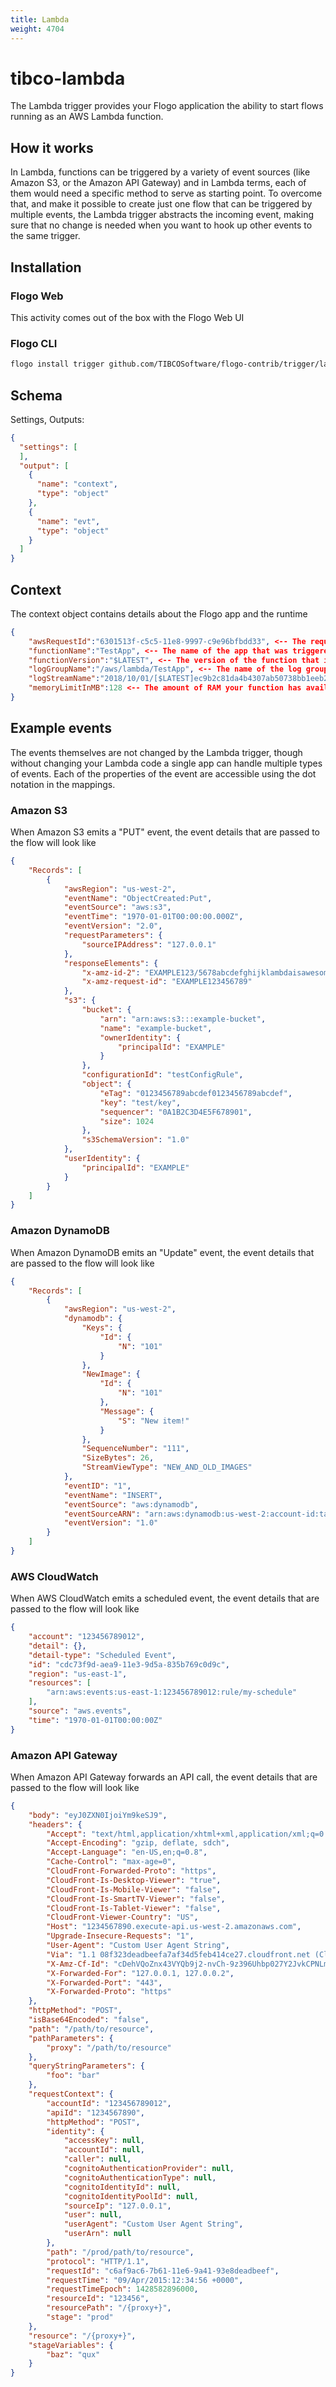 ```yaml
---
title: Lambda
weight: 4704
---
```


# tibco-lambda

The Lambda trigger provides your Flogo application the ability to start flows running as an AWS Lambda function. 

## How it works

In Lambda, functions can be triggered by a variety of event sources (like Amazon S3, or the Amazon API Gateway) and in Lambda terms, each of them would need a specific method to serve as starting point. To overcome that, and make it possible to create just one flow that can be triggered by multiple events, the Lambda trigger abstracts the incoming event, making sure that no change is needed when you want to hook up other events to the same trigger.

## Installation

### Flogo Web

This activity comes out of the box with the Flogo Web UI

### Flogo CLI

```bash
flogo install trigger github.com/TIBCOSoftware/flogo-contrib/trigger/lambda
```

## Schema
Settings, Outputs:

```json
{
  "settings": [
  ],
  "output": [
    {
      "name": "context",
      "type": "object"
    },
    {
      "name": "evt",
      "type": "object"
    }
  ]
}
```

## Context

The context object contains details about the Flogo app and the runtime

```json
{
    "awsRequestId":"6301513f-c5c5-11e8-9997-c9e96bfbdd33", <-- The request ID that AWS associated with the Lambda execution
    "functionName":"TestApp", <-- The name of the app that was triggered
    "functionVersion":"$LATEST", <-- The version of the function that is executed
    "logGroupName":"/aws/lambda/TestApp", <-- The name of the log group in AWS CloudWatch where logs are sent to
    "logStreamName":"2018/10/01/[$LATEST]ec9b2c81da4b4307ab50738bb1eeb28f", <-- The logstream to which events are sent
    "memoryLimitInMB":128 <-- The amount of RAM your function has available
}
```

## Example events

The events themselves are not changed by the Lambda trigger, though without changing your Lambda code a single app can handle multiple types of events. Each of the properties of the event are accessible using the dot notation in the mappings.

### Amazon S3

When Amazon S3 emits a "PUT" event, the event details that are passed to the flow will look like

```json
{
    "Records": [
        {
            "awsRegion": "us-west-2",
            "eventName": "ObjectCreated:Put",
            "eventSource": "aws:s3",
            "eventTime": "1970-01-01T00:00:00.000Z",
            "eventVersion": "2.0",
            "requestParameters": {
                "sourceIPAddress": "127.0.0.1"
            },
            "responseElements": {
                "x-amz-id-2": "EXAMPLE123/5678abcdefghijklambdaisawesome/mnopqrstuvwxyzABCDEFGH",
                "x-amz-request-id": "EXAMPLE123456789"
            },
            "s3": {
                "bucket": {
                    "arn": "arn:aws:s3:::example-bucket",
                    "name": "example-bucket",
                    "ownerIdentity": {
                        "principalId": "EXAMPLE"
                    }
                },
                "configurationId": "testConfigRule",
                "object": {
                    "eTag": "0123456789abcdef0123456789abcdef",
                    "key": "test/key",
                    "sequencer": "0A1B2C3D4E5F678901",
                    "size": 1024
                },
                "s3SchemaVersion": "1.0"
            },
            "userIdentity": {
                "principalId": "EXAMPLE"
            }
        }
    ]
}
```

### Amazon DynamoDB

When Amazon DynamoDB emits an "Update" event, the event details that are passed to the flow will look like

```json
{
    "Records": [
        {
            "awsRegion": "us-west-2",
            "dynamodb": {
                "Keys": {
                    "Id": {
                        "N": "101"
                    }
                },
                "NewImage": {
                    "Id": {
                        "N": "101"
                    },
                    "Message": {
                        "S": "New item!"
                    }
                },
                "SequenceNumber": "111",
                "SizeBytes": 26,
                "StreamViewType": "NEW_AND_OLD_IMAGES"
            },
            "eventID": "1",
            "eventName": "INSERT",
            "eventSource": "aws:dynamodb",
            "eventSourceARN": "arn:aws:dynamodb:us-west-2:account-id:table/ExampleTableWithStream/stream/2015-06-27T00:48:05.899",
            "eventVersion": "1.0"
        }
    ]
}
```

### AWS CloudWatch

When AWS CloudWatch emits a scheduled event, the event details that are passed to the flow will look like

```json
{
    "account": "123456789012",
    "detail": {},
    "detail-type": "Scheduled Event",
    "id": "cdc73f9d-aea9-11e3-9d5a-835b769c0d9c",
    "region": "us-east-1",
    "resources": [
        "arn:aws:events:us-east-1:123456789012:rule/my-schedule"
    ],
    "source": "aws.events",
    "time": "1970-01-01T00:00:00Z"
}
```

### Amazon API Gateway

When Amazon API Gateway forwards an API call, the event details that are passed to the flow will look like

```json
{
    "body": "eyJ0ZXN0IjoiYm9keSJ9",
    "headers": {
        "Accept": "text/html,application/xhtml+xml,application/xml;q=0.9,image/webp,*/*;q=0.8",
        "Accept-Encoding": "gzip, deflate, sdch",
        "Accept-Language": "en-US,en;q=0.8",
        "Cache-Control": "max-age=0",
        "CloudFront-Forwarded-Proto": "https",
        "CloudFront-Is-Desktop-Viewer": "true",
        "CloudFront-Is-Mobile-Viewer": "false",
        "CloudFront-Is-SmartTV-Viewer": "false",
        "CloudFront-Is-Tablet-Viewer": "false",
        "CloudFront-Viewer-Country": "US",
        "Host": "1234567890.execute-api.us-west-2.amazonaws.com",
        "Upgrade-Insecure-Requests": "1",
        "User-Agent": "Custom User Agent String",
        "Via": "1.1 08f323deadbeefa7af34d5feb414ce27.cloudfront.net (CloudFront)",
        "X-Amz-Cf-Id": "cDehVQoZnx43VYQb9j2-nvCh-9z396Uhbp027Y2JvkCPNLmGJHqlaA==",
        "X-Forwarded-For": "127.0.0.1, 127.0.0.2",
        "X-Forwarded-Port": "443",
        "X-Forwarded-Proto": "https"
    },
    "httpMethod": "POST",
    "isBase64Encoded": "false",
    "path": "/path/to/resource",
    "pathParameters": {
        "proxy": "/path/to/resource"
    },
    "queryStringParameters": {
        "foo": "bar"
    },
    "requestContext": {
        "accountId": "123456789012",
        "apiId": "1234567890",
        "httpMethod": "POST",
        "identity": {
            "accessKey": null,
            "accountId": null,
            "caller": null,
            "cognitoAuthenticationProvider": null,
            "cognitoAuthenticationType": null,
            "cognitoIdentityId": null,
            "cognitoIdentityPoolId": null,
            "sourceIp": "127.0.0.1",
            "user": null,
            "userAgent": "Custom User Agent String",
            "userArn": null
        },
        "path": "/prod/path/to/resource",
        "protocol": "HTTP/1.1",
        "requestId": "c6af9ac6-7b61-11e6-9a41-93e8deadbeef",
        "requestTime": "09/Apr/2015:12:34:56 +0000",
        "requestTimeEpoch": 1428582896000,
        "resourceId": "123456",
        "resourcePath": "/{proxy+}",
        "stage": "prod"
    },
    "resource": "/{proxy+}",
    "stageVariables": {
        "baz": "qux"
    }
}
```
